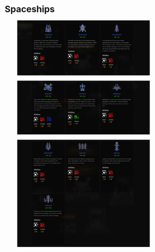 # Spaceships

<figure><img src="../../../.gitbook/assets/1.png" alt=""><figcaption></figcaption></figure>

<figure><img src="../../../.gitbook/assets/2 (1).png" alt=""><figcaption></figcaption></figure>

<figure><img src="../../../.gitbook/assets/3.png" alt=""><figcaption></figcaption></figure>





